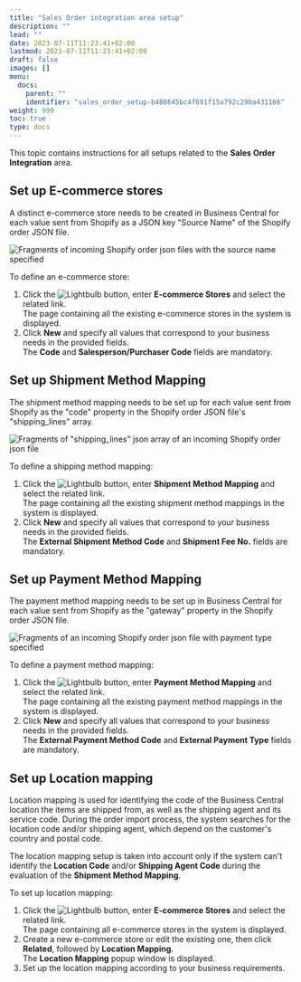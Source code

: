 ```yaml
---
title: "Sales Order integration area setup"
description: ""
lead: ""
date: 2023-07-11T11:23:41+02:00
lastmod: 2023-07-11T11:23:41+02:00
draft: false
images: []
menu:
  docs:
    parent: ""
    identifier: "sales_order_setup-b488645bc4f691f15a792c29ba431166"
weight: 999
toc: true
type: docs
---
```


This topic contains instructions for all setups related to the **Sales Order Integration** area.

## Set up E-commerce stores

A distinct e-commerce store needs to be created in Business Central for each value sent from Shopify as a JSON key "Source Name" of the Shopify order JSON file.

![Fragments of incoming Shopify order json files with the source name specified](json_key_sales_order.png)

To define an e-commerce store:

1. Click the ![Lightbulb](Lightbulb_icon.PNG) button, enter **E-commerce Stores** and select the related link.      
   The page containing all the existing e-commerce stores in the system is displayed.
2. Click **New** and specify all values that correspond to your business needs in the provided fields.       
   The **Code** and **Salesperson/Purchaser Code** fields are mandatory.

## Set up Shipment Method Mapping

The shipment method mapping needs to be set up for each value sent from Shopify as the "code" property in the Shopify order JSON file's "shipping_lines" array.

![Fragments of "shipping_lines" json array of an incoming Shopify order json file](json_shipment_method.png)

To define a shipping method mapping:

1. Click the ![Lightbulb](Lightbulb_icon.PNG) button, enter **Shipment Method Mapping** and select the related link.        
   The page containing all the existing shipment method mappings in the system is displayed.  
2. Click **New** and specify all values that correspond to your business needs in the provided fields.       
   The **External Shipment Method Code** and **Shipment Fee No.** fields are mandatory.


## Set up Payment Method Mapping

The payment method mapping needs to be set up in Business Central for each value sent from Shopify as the "gateway" property in the Shopify order JSON file.

![Fragments of an incoming Shopify order json file with payment type specified](json_payment_method_mapping.png)

To define a payment method mapping:

1. Click the ![Lightbulb](Lightbulb_icon.PNG) button, enter **Payment Method Mapping** and select the related link.        
   The page containing all the existing payment method mappings in the system is displayed.
2. Click **New** and specify all values that correspond to your business needs in the provided fields.    
   The **External Payment Method Code** and **External Payment Type** fields are mandatory.

## Set up Location mapping

Location mapping is used for identifying the code of the Business Central location the items are shipped from, as well as the shipping agent and its service code. During the order import process, the system searches for the location code and/or shipping agent, which depend on the customer's country and postal code.

The location mapping setup is taken into account only if the system can't identify the **Location Code** and/or **Shipping Agent Code** during the evaluation of the **Shipment Method Mapping**.

To set up location mapping:

1. Click the ![Lightbulb](Lightbulb_icon.PNG) button, enter **E-commerce Stores** and select the related link.        
   The page containing all e-commerce stores in the system is displayed.
2. Create a new e-commerce store or edit the existing one, then click **Related**, followed by **Location Mapping**.      
   The **Location Mapping** popup window is displayed.
3. Set up the location mapping according to your business requirements.
